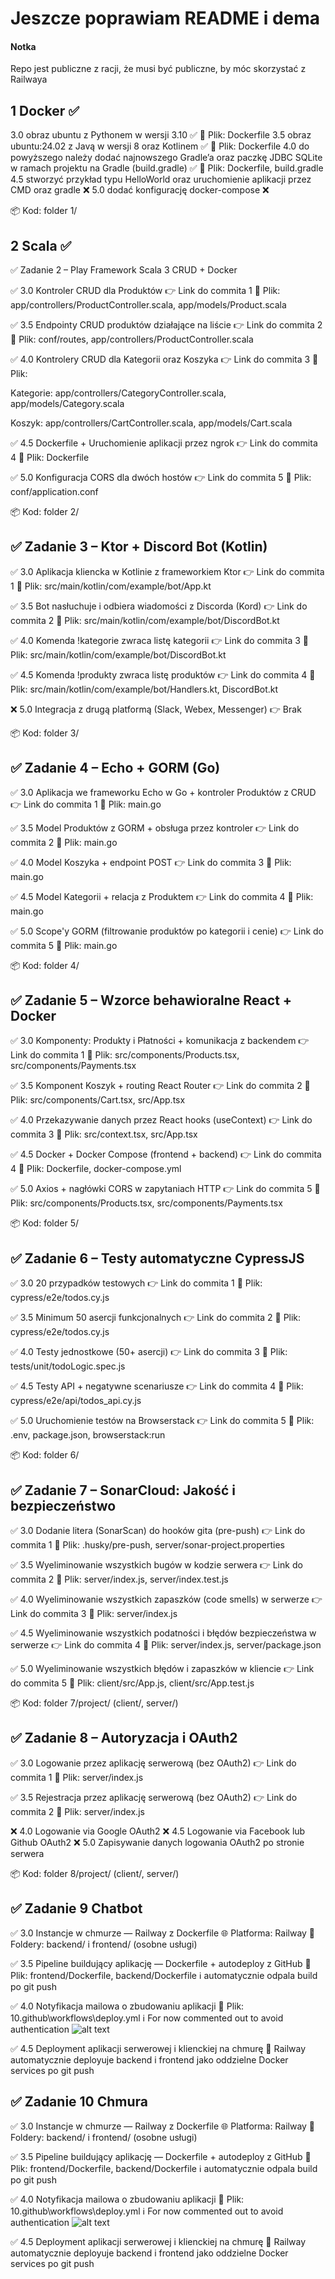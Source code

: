 # Jeszcze poprawiam README i dema

#### Notka
Repo jest publiczne z racji, że musi być publiczne, by móc skorzystać z Railwaya



## 1 Docker ✅
3.0 obraz ubuntu z Pythonem w wersji 3.10 ✅
📁 Plik: Dockerfile
3.5 obraz ubuntu:24.02 z Javą w wersji 8 oraz Kotlinem ✅
📁 Plik: Dockerfile
4.0 do powyższego należy dodać najnowszego Gradle’a oraz paczkę JDBC 
SQLite w ramach projektu na Gradle (build.gradle) ✅
📁 Plik: Dockerfile, build.gradle
4.5 stworzyć przykład typu HelloWorld oraz uruchomienie aplikacji
przez CMD oraz gradle ❌
5.0 dodać konfigurację docker-compose ❌

📦 Kod: folder 1/

## 2 Scala ✅ 
✅ Zadanie 2 – Play Framework Scala 3 CRUD + Docker

✅ 3.0 Kontroler CRUD dla Produktów
👉 Link do commita 1
📁 Plik: app/controllers/ProductController.scala, app/models/Product.scala

✅ 3.5 Endpointy CRUD produktów działające na liście
👉 Link do commita 2
📁 Plik: conf/routes, app/controllers/ProductController.scala

✅ 4.0 Kontrolery CRUD dla Kategorii oraz Koszyka
👉 Link do commita 3
📁 Plik:

Kategorie: app/controllers/CategoryController.scala, app/models/Category.scala

Koszyk: app/controllers/CartController.scala, app/models/Cart.scala

✅ 4.5 Dockerfile + Uruchomienie aplikacji przez ngrok
👉 Link do commita 4
📁 Plik: Dockerfile

✅ 5.0 Konfiguracja CORS dla dwóch hostów
👉 Link do commita 5
📁 Plik: conf/application.conf

📦 Kod: folder 2/

## ✅ Zadanie 3 – Ktor + Discord Bot (Kotlin)

✅ 3.0 Aplikacja kliencka w Kotlinie z frameworkiem Ktor
👉 Link do commita 1
📁 Plik: src/main/kotlin/com/example/bot/App.kt

✅ 3.5 Bot nasłuchuje i odbiera wiadomości z Discorda (Kord)
👉 Link do commita 2
📁 Plik: src/main/kotlin/com/example/bot/DiscordBot.kt

✅ 4.0 Komenda !kategorie zwraca listę kategorii
👉 Link do commita 3
📁 Plik: src/main/kotlin/com/example/bot/DiscordBot.kt

✅ 4.5 Komenda !produkty <kategoria> zwraca listę produktów
👉 Link do commita 4
📁 Plik: src/main/kotlin/com/example/bot/Handlers.kt, DiscordBot.kt

❌ 5.0 Integracja z drugą platformą (Slack, Webex, Messenger)
👉 Brak 

📦 Kod: folder 3/




## ✅ Zadanie 4 – Echo + GORM (Go)

✅ 3.0 Aplikacja we frameworku Echo w Go + kontroler Produktów z CRUD
👉 Link do commita 1
📁 Plik: main.go

✅ 3.5 Model Produktów z GORM + obsługa przez kontroler
👉 Link do commita 2
📁 Plik: main.go

✅ 4.0 Model Koszyka + endpoint POST
👉 Link do commita 3
📁 Plik: main.go

✅ 4.5 Model Kategorii + relacja z Produktem
👉 Link do commita 4
📁 Plik: main.go

✅ 5.0 Scope'y GORM (filtrowanie produktów po kategorii i cenie)
👉 Link do commita 5
📁 Plik: main.go

📦 Kod: folder 4/


## ✅ Zadanie 5 – Wzorce behawioralne React + Docker

✅ 3.0 Komponenty: Produkty i Płatności + komunikacja z backendem
👉 Link do commita 1
📁 Plik: src/components/Products.tsx, src/components/Payments.tsx

✅ 3.5 Komponent Koszyk + routing React Router
👉 Link do commita 2
📁 Plik: src/components/Cart.tsx, src/App.tsx

✅ 4.0 Przekazywanie danych przez React hooks (useContext)
👉 Link do commita 3
📁 Plik: src/context.tsx, src/App.tsx

✅ 4.5 Docker + Docker Compose (frontend + backend)
👉 Link do commita 4
📁 Plik: Dockerfile, docker-compose.yml

✅ 5.0 Axios + nagłówki CORS w zapytaniach HTTP
👉 Link do commita 5
📁 Plik: src/components/Products.tsx, src/components/Payments.tsx

📦 Kod: folder 5/

## ✅ Zadanie 6 – Testy automatyczne CypressJS
✅ 3.0 20 przypadków testowych
👉 Link do commita 1
📁 Plik: cypress/e2e/todos.cy.js

✅ 3.5 Minimum 50 asercji funkcjonalnych
👉 Link do commita 2
📁 Plik: cypress/e2e/todos.cy.js

✅ 4.0 Testy jednostkowe (50+ asercji)
👉 Link do commita 3
📁 Plik: tests/unit/todoLogic.spec.js

✅ 4.5 Testy API + negatywne scenariusze
👉 Link do commita 4
📁 Plik: cypress/e2e/api/todos_api.cy.js

✅ 5.0 Uruchomienie testów na Browserstack
👉 Link do commita 5
📁 Plik: .env, package.json, browserstack:run

📦 Kod: folder 6/

## ✅ Zadanie 7 – SonarCloud: Jakość i bezpieczeństwo
✅ 3.0 Dodanie litera (SonarScan) do hooków gita (pre-push)
👉 Link do commita 1
📁 Plik: .husky/pre-push, server/sonar-project.properties

✅ 3.5 Wyeliminowanie wszystkich bugów w kodzie serwera
👉 Link do commita 2
📁 Plik: server/index.js, server/index.test.js

✅ 4.0 Wyeliminowanie wszystkich zapaszków (code smells) w serwerze
👉 Link do commita 3
📁 Plik: server/index.js

✅ 4.5 Wyeliminowanie wszystkich podatności i błędów bezpieczeństwa w serwerze
👉 Link do commita 4
📁 Plik: server/index.js, server/package.json

✅ 5.0 Wyeliminowanie wszystkich błędów i zapaszków w kliencie
👉 Link do commita 5
📁 Plik: client/src/App.js, client/src/App.test.js

📦 Kod: folder 7/project/ (client/, server/)



## ✅ Zadanie 8 – Autoryzacja i OAuth2
✅ 3.0 Logowanie przez aplikację serwerową (bez OAuth2)
👉 Link do commita 1
📁 Plik: server/index.js

✅ 3.5 Rejestracja przez aplikację serwerową (bez OAuth2)
👉 Link do commita 2
📁 Plik: server/index.js

❌ 4.0 Logowanie via Google OAuth2
❌ 4.5 Logowanie via Facebook lub Github OAuth2
❌ 5.0 Zapisywanie danych logowania OAuth2 po stronie serwera


📦 Kod: folder 8/project/ (client/, server/)

## ✅ Zadanie 9 Chatbot

✅ 3.0 Instancje w chmurze — Railway z Dockerfile
🌐 Platforma: Railway
📁 Foldery: backend/ i frontend/ (osobne usługi)

✅ 3.5 Pipeline buildujący aplikację — Dockerfile + autodeploy z GitHub
📁 Plik: frontend/Dockerfile, backend/Dockerfile
ℹ️ automatycznie odpala build po git push

✅ 4.0 Notyfikacja mailowa o zbudowaniu aplikacji
📁 Plik: 10\.github\workflows\deploy.yml
ℹ️ For now commented out to avoid authentication
 ![alt text](image.png)

✅ 4.5 Deployment aplikacji serwerowej i klienckiej na chmurę
📁 Railway automatycznie deployuje backend i frontend jako oddzielne Docker services po git push


## ✅ Zadanie 10 Chmura

✅ 3.0 Instancje w chmurze — Railway z Dockerfile
🌐 Platforma: Railway
📁 Foldery: backend/ i frontend/ (osobne usługi)

✅ 3.5 Pipeline buildujący aplikację — Dockerfile + autodeploy z GitHub
📁 Plik: frontend/Dockerfile, backend/Dockerfile
ℹ️ automatycznie odpala build po git push

✅ 4.0 Notyfikacja mailowa o zbudowaniu aplikacji
📁 Plik: 10\.github\workflows\deploy.yml
ℹ️ For now commented out to avoid authentication
 ![alt text](image.png)

✅ 4.5 Deployment aplikacji serwerowej i klienckiej na chmurę
📁 Railway automatycznie deployuje backend i frontend jako oddzielne Docker services po git push

